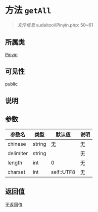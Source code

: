 # 方法 `getAll`

> *文件信息* suda\tool\Pinyin.php: 50~61

## 所属类 

[Pinyin](../Pinyin.md)

## 可见性

public

## 说明



## 参数


| 参数名 | 类型 | 默认值 | 说明 |
|--------|-----|-------|-------|
| chinese |  string | 无 | 无 |
| delimiter |  string |  | 无 |
| length |  int | 0 | 无 |
| charset |  int | self::UTF8 | 无 |



## 返回值

无返回值
